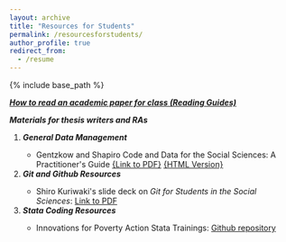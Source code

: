 ```yaml
---
layout: archive
title: "Resources for Students"
permalink: /resourcesforstudents/
author_profile: true
redirect_from:
  - /resume
---
```


{% include base_path %}


<a href="https://niemesgt.github.io/readingguides/"><i><b>How to read an academic paper for class (Reading Guides)</b> </i> </a>
<br />


<i><b>Materials for thesis writers and RAs</b> </i>
<br />

<ol>


<li><i><b>General Data Management</b> </i> </li>
<ul>
<li>Gentzkow and Shapiro Code and Data for the Social Sciences: A Practitioner's Guide <a href="https://niemesgt.github.io/files/GentzkowRothstein_CodeAndData.pdf">{Link to PDF}</a>   <a href="http://web.stanford.edu/~gentzkow/research/CodeAndData.xhtml">{HTML Version}</a></li>
</ul>

<li><i><b>Git and Github Resources</b> </i> </li>
<ul>
<li>Shiro Kuriwaki's slide deck on <i>Git for Students in the Social Sciences</i>: <a href="https://niemesgt.github.io/files/kuriwaki_github_handout.pdf">Link to PDF</a></li>
</ul>


<li><i><b>Stata Coding Resources</b> </i> </li>
<ul>
<li>Innovations for Poverty Action Stata Trainings: <a href="https://github.com/PovertyAction/IPA-Stata-Trainings">Github repository</a></li>
</ul>
  
 </ol> 